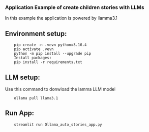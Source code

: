 ### Application Example of create children stories with LLMs

In this example the application is powered by llamma3.1

## Environment setup:

		pip create -n .vevn python=3.10.4  
		pip activate .vevn
		python -m pip install --upgrade pip
		Install packages:
		pip install -r requirements.txt

## LLM setup:
Use this command to donwload the lamma LLM model 

		ollama pull llama3.1 
        
## Run App:
		streamlit run Ollama_auto_stories_app.py